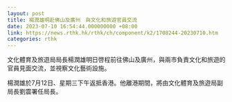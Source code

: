 ```yaml
---
layout: post
title: 楊潤雄明赴佛山及廣州　與文化和旅遊官員交流
date: 2023-07-10 16:54:44.000000000 +08:00
link: https://news.rthk.hk/rthk/ch/component/k2/1708244-20230710.htm
categories: rthk
---
```


文化體育及旅遊局局長楊潤雄明日啓程前往佛山及廣州，與兩市負責文化和旅遊的官員見面交流，並視察文化藝術設施。
 
楊潤雄於7月12日、星期三下午返抵香港。他離港期間，將由文化體育及旅遊局副局長劉震署任局長。
